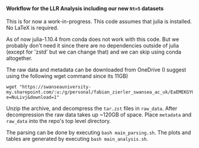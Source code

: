 #### Workflow for the LLR Analysis including our new `Nt=5` datasets

This is for now a work-in-progress. 
This code assumes that julia is installed. 
No LaTeX is required.

As of now julia-1.10.4 from conda does not work with this code. But we probably don't need it since there are no dependencies outside of julia (except for 'zstd' but we can change that) and we can skip using conda altogether. 

The raw data and metadata can be downloaded from OneDrive (I suggest using the following wget command since its 11GB)
```
wget "https://swanseauniversity-my.sharepoint.com/:u:/g/personal/fabian_zierler_swansea_ac_uk/EaEMEKGYGDRDicdLeeoMnuMBUd1RW2Q6iquuoTZI3M7V4A?e=NuLivj&download=1"
```

Unzip the archive, and decompress the `tar.zst` files in `raw_data`. After decompression the raw data takes up ~120GB of space. 
Place `metadata` and `raw_data` into the repo's top level directory.

The parsing can be done by executing `bash main_parsing.sh`.
The plots and tables are generated by executing `bash main_analysis.sh`.
